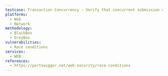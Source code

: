 ```yaml
---
testcase: Transaction Concurrency - Verify that concurrent submission of fund transfers, order placements, or review submissions in the Web (HTTP/HTTPS) service cannot bypass application limits (e.g., double ordering, fund overdrawing)
platforms: 
  - Web
  - Network
methodology: 
  - BlackBox
  - GreyBox
vulnerabilities:
  - Race conditions
services:
  - WEB
references:
  - https://portswigger.net/web-security/race-conditions
---
```

